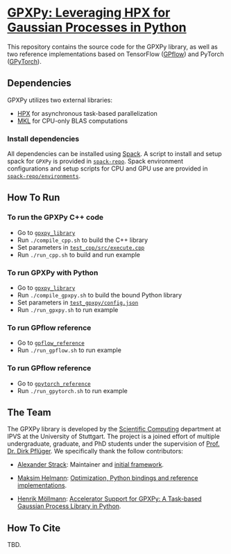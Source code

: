 # [GPXPy: Leveraging HPX for Gaussian Processes in Python]()

This repository contains the source code for the GPXPy library, as well as two
reference implementations based on TensorFlow
([GPflow](https://github.com/GPflow/GPflow)) and PyTorch
([GPyTorch](https://github.com/cornellius-gp/gpytorch)).

## Dependencies

GPXPy utilizes two external libraries:
- [HPX](https://hpx-docs.stellar-group.org/latest/html/index.html) for asynchronous task-based parallelization
- [MKL](https://www.intel.com/content/www/us/en/developer/tools/oneapi/onemkl.html) for CPU-only BLAS computations

### Install dependencies

All dependencies can be installed using [Spack](https://github.com/spack/spack).
A script to install and setup spack for `GPXPy` is provided in [`spack-repo`](spack-repo).
Spack environment configurations and setup scripts for CPU and GPU use are provided in [`spack-repo/environments`](spack-repo/environments).

## How To Run

### To run the GPXPy C++ code

- Go to [`gpxpy_library`](gpxpy_library/)
- Run `./compile_cpp.sh` to build the C++ library
- Set parameters in [`test_cpp/src/execute.cpp`](gpxpy_library/test_cpp/src/execute.cpp)
- Run `./run_cpp.sh` to build and run example

### To run GPXPy with Python

- Go to [`gpxpy_library`](gpxpy_library/)
- Run `./compile_gpxpy.sh` to build the bound Python library
- Set parameters in [`test_gpxpy/config.json`](gpxpy_library/test_gpxpy/config.json)
- Run `./run_gpxpy.sh` to run example

### To run GPflow reference

- Go to [`gpflow_reference`](gpflow_reference/)
- Run `./run_gpflow.sh` to run example

### To run GPflow reference

- Go to [`gpytorch_reference`](gpytorch_reference/)
- Run `./run_gpytorch.sh` to run example

## The Team

The GPXPy library is developed by the
[Scientific Computing](https://www.ipvs.uni-stuttgart.de/departments/sc/)
department at IPVS at the University of Stuttgart.
The project is a joined effort of multiple undergraduate, graduate, and PhD
students under the supervision of
[Prof. Dr. Dirk Pflüger](https://www.f05.uni-stuttgart.de/en/faculty/contactpersons/Pflueger-00005/).
We specifically thank the follow contributors:

- [Alexander Strack](https://www.ipvs.uni-stuttgart.de/de/institut/team/Strack-00001/):
  Maintainer and [initial framework](https://doi.org/10.1007/978-3-031-32316-4_5).

- [Maksim Helmann](https://de.linkedin.com/in/maksim-helmann-60b8701b1):
  [Optimization, Python bindings and reference implementations](tbd.).

- [Henrik Möllmann](https://www.linkedin.com/in/moellh/):
  [Accelerator Support for GPXPy: A Task-based Gaussian Process Library in Python]().

## How To Cite

TBD.

